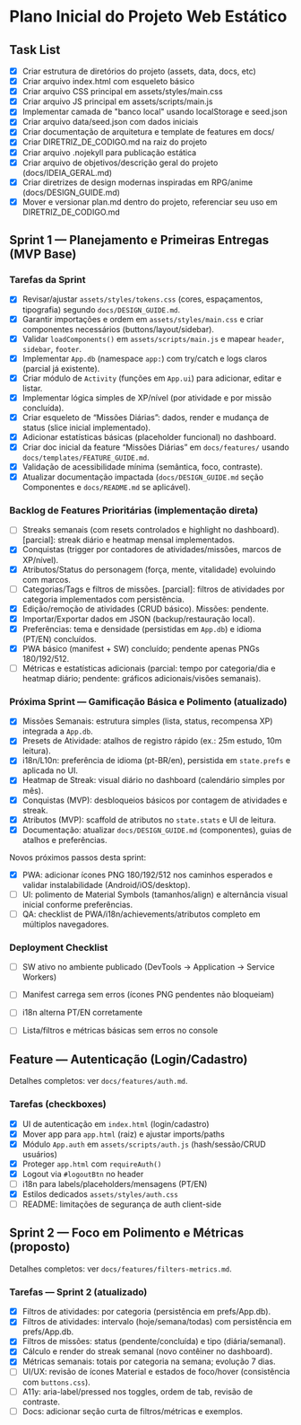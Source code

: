 # Plano Inicial do Projeto Web Estático

## Task List

- [x] Criar estrutura de diretórios do projeto (assets, data, docs, etc)
- [x] Criar arquivo index.html com esqueleto básico
- [x] Criar arquivo CSS principal em assets/styles/main.css
- [x] Criar arquivo JS principal em assets/scripts/main.js
- [x] Implementar camada de "banco local" usando localStorage e seed.json
- [x] Criar arquivo data/seed.json com dados iniciais
- [x] Criar documentação de arquitetura e template de features em docs/
- [x] Criar DIRETRIZ_DE_CODIGO.md na raiz do projeto
- [x] Criar arquivo .nojekyll para publicação estática
- [x] Criar arquivo de objetivos/descrição geral do projeto (docs/IDEIA_GERAL.md)
- [x] Criar diretrizes de design modernas inspiradas em RPG/anime (docs/DESIGN_GUIDE.md)
- [x] Mover e versionar plan.md dentro do projeto, referenciar seu uso em DIRETRIZ_DE_CODIGO.md

## Sprint 1 — Planejamento e Primeiras Entregas (MVP Base)

### Tarefas da Sprint

- [x] Revisar/ajustar `assets/styles/tokens.css` (cores, espaçamentos, tipografia) segundo `docs/DESIGN_GUIDE.md`.
- [x] Garantir importações e ordem em `assets/styles/main.css` e criar componentes necessários (buttons/layout/sidebar).
- [x] Validar `loadComponents()` em `assets/scripts/main.js` e mapear `header`, `sidebar`, `footer`.
- [x] Implementar `App.db` (namespace `app:`) com try/catch e logs claros (parcial já existente).
- [x] Criar módulo de `Activity` (funções em `App.ui`) para adicionar, editar e listar.
- [x] Implementar lógica simples de XP/nível (por atividade e por missão concluída).
- [x] Criar esqueleto de “Missões Diárias”: dados, render e mudança de status (slice inicial implementado).
- [x] Adicionar estatísticas básicas (placeholder funcional) no dashboard.
- [x] Criar doc inicial da feature “Missões Diárias” em `docs/features/` usando `docs/templates/FEATURE_GUIDE.md`.
- [x] Validação de acessibilidade mínima (semântica, foco, contraste).
- [x] Atualizar documentação impactada (`docs/DESIGN_GUIDE.md` seção Componentes e `docs/README.md` se aplicável).

### Backlog de Features Prioritárias (implementação direta)

- [ ] Streaks semanais (com resets controlados e highlight no dashboard). [parcial]: streak diário e heatmap mensal implementados.
- [x] Conquistas (trigger por contadores de atividades/missões, marcos de XP/nível).
- [x] Atributos/Status do personagem (força, mente, vitalidade) evoluindo com marcos.
- [ ] Categorias/Tags e filtros de missões. [parcial]: filtros de atividades por categoria implementados com persistência.
- [x] Edição/remoção de atividades (CRUD básico). Missões: pendente.
- [x] Importar/Exportar dados em JSON (backup/restauração local).
- [x] Preferências: tema e densidade (persistidas em `App.db`) e idioma (PT/EN) concluídos.
- [x] PWA básico (manifest + SW) concluído; pendente apenas PNGs 180/192/512.
- [ ] Métricas e estatísticas adicionais (parcial: tempo por categoria/dia e heatmap diário; pendente: gráficos adicionais/visões semanais).

### Próxima Sprint — Gamificação Básica e Polimento (atualizado)

- [x] Missões Semanais: estrutura simples (lista, status, recompensa XP) integrada a `App.db`.
- [x] Presets de Atividade: atalhos de registro rápido (ex.: 25m estudo, 10m leitura).
- [x] i18n/L10n: preferência de idioma (pt-BR/en), persistida em `state.prefs` e aplicada no UI.
- [x] Heatmap de Streak: visual diário no dashboard (calendário simples por mês).
- [x] Conquistas (MVP): desbloqueios básicos por contagem de atividades e streak.
- [x] Atributos (MVP): scaffold de atributos no `state.stats` e UI de leitura.
- [x] Documentação: atualizar `docs/DESIGN_GUIDE.md` (componentes), guias de atalhos e preferências.

Novos próximos passos desta sprint:

- [x] PWA: adicionar ícones PNG 180/192/512 nos caminhos esperados e validar instalabilidade (Android/iOS/desktop).
- [ ] UI: polimento de Material Symbols (tamanhos/align) e alternância visual inicial conforme preferências.
- [ ] QA: checklist de PWA/i18n/achievements/atributos completo em múltiplos navegadores.

### Deployment Checklist

- [ ] SW ativo no ambiente publicado (DevTools → Application → Service Workers)
- [ ] Manifest carrega sem erros (ícones PNG pendentes não bloqueiam)
- [ ] i18n alterna PT/EN corretamente
- [ ] Lista/filtros e métricas básicas sem erros no console


## Feature — Autenticação (Login/Cadastro)

Detalhes completos: ver `docs/features/auth.md`.

### Tarefas (checkboxes)

- [x] UI de autenticação em `index.html` (login/cadastro)
- [x] Mover app para `app.html` (raiz) e ajustar imports/paths
- [x] Módulo `App.auth` em `assets/scripts/auth.js` (hash/sessão/CRUD usuários)
- [x] Proteger `app.html` com `requireAuth()`
- [x] Logout via `#logoutBtn` no header
- [ ] i18n para labels/placeholders/mensagens (PT/EN)
- [x] Estilos dedicados `assets/styles/auth.css`
- [ ] README: limitações de segurança de auth client-side

## Sprint 2 — Foco em Polimento e Métricas (proposto)

Detalhes completos: ver `docs/features/filters-metrics.md`.

### Tarefas — Sprint 2 (atualizado)

- [x] Filtros de atividades: por categoria (persistência em prefs/App.db).
- [x] Filtros de atividades: intervalo (hoje/semana/todas) com persistência em prefs/App.db.
- [x] Filtros de missões: status (pendente/concluída) e tipo (diária/semanal).
- [x] Cálculo e render do streak semanal (novo contêiner no dashboard).
- [x] Métricas semanais: totais por categoria na semana; evolução 7 dias.
- [ ] UI/UX: revisão de ícones Material e estados de foco/hover (consistência com `buttons.css`).
- [ ] A11y: aria-label/pressed nos toggles, ordem de tab, revisão de contraste.
- [ ] Docs: adicionar seção curta de filtros/métricas e exemplos.
